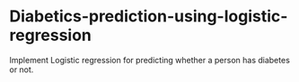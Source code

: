 # Diabetics-prediction-using-logistic-regression
Implement Logistic regression for predicting whether a person has diabetes or not.
